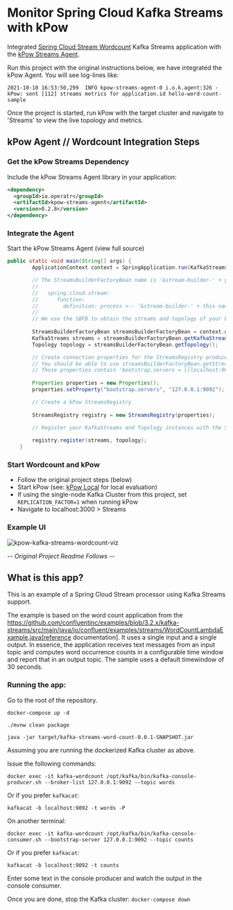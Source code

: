 # Monitor Spring Cloud Kafka Streams with kPow

Integrated [Spring Cloud Stream Wordcount](https://github.com/spring-cloud/spring-cloud-stream-samples/tree/main/kafka-streams-samples/kafka-streams-word-count) Kafka Streams application with the [kPow Streams Agent](https://github.com/operatr-io/kpow-streams-agent).

Run this project with the original instructions below, we have integrated the kPow Agent. You will see log-lines like:

```
2021-10-10 16:53:50,299  INFO kpow-streams-agent-0 i.o.k.agent:326 - kPow: sent [112] streams metrics for application.id hello-word-count-sample
```

Once the project is started, run kPow with the target cluster and navigate to 'Streams' to view the live topology and metrics.

## kPow Agent // Wordcount Integration Steps

### Get the kPow Streams Dependency

Include the kPow Streams Agent library in your application:

```xml
<dependency>
  <groupId>io.operatr</groupId>
  <artifactId>kpow-streams-agent</artifactId>
  <version>0.2.8</version>
</dependency>
```

### Integrate the Agent

Start the kPow Streams Agent (view full source)

```java
public static void main(String[] args) {
        ApplicationContext context = SpringApplication.run(KafkaStreamsWordCountApplication.class, args);

        // The StreamsBuilderFactoryBean name is '&stream-builder-' + your function name from config, .e.g
        //
        //   spring.cloud.stream:
        //      function:
        //        definition: process <-- '&stream-builder-' + this name here
        //
        // We use the SBFB to obtain the streams and topology of your built Spring Kafka Streams application
        
        StreamsBuilderFactoryBean streamsBuilderFactoryBean = context.getBean("&stream-builder-process", StreamsBuilderFactoryBean.class);
        KafkaStreams streams = streamsBuilderFactoryBean.getKafkaStreams();
        Topology topology = streamsBuilderFactoryBean.getTopology();

        // Create connection properties for the StreamsRegistry producer to send metrics to internal kPow topics
        // You should be able to use streamsBuilderFactoryBean.getStreamsConfiguration() but in this particular case
        // Those properties contain 'bootstrap.servers = [[localhost:9092]]' which errors on startup
        
        Properties properties = new Properties();
        properties.setProperty("bootstrap.servers", "127.0.0.1:9092");

        // Create a kPow StreamsRegistry
        
        StreamsRegistry registry = new StreamsRegistry(properties);

        // Register your KafkaStreams and Topology instances with the StreamsRegistry
        
        registry.register(streams, topology);
    }
```

### Start Wordcount and kPow

* Follow the original project steps (below)
* Start kPow (see: [kPow Local](https://github.com/operatr-io/kpow-local) for local evaluation)
* If using the single-node Kafka Cluster from this project, set `REPLICATION_FACTOR=1` when running kPow
* Navigate to localhost:3000 > Streams

### Example UI

![kpow-kafka-streams-wordcount-viz](https://user-images.githubusercontent.com/2832467/131286862-36589a97-667a-4d56-bcb2-bc9fcfd3abe7.png)

*-- Original Project Readme Follows --*

## What is this app?

This is an example of a Spring Cloud Stream processor using Kafka Streams support.

The example is based on the word count application from the https://github.com/confluentinc/examples/blob/3.2.x/kafka-streams/src/main/java/io/confluent/examples/streams/WordCountLambdaExample.java[reference documentation].
It uses a single input and a single output.
In essence, the application receives text messages from an input topic and computes word occurrence counts in a configurable time window and report that in an output topic.
The sample uses a default timewindow of 30 seconds.

### Running the app:

Go to the root of the repository.

`docker-compose up -d`

`./mvnw clean package`

`java -jar target/kafka-streams-word-count-0.0.1-SNAPSHOT.jar`

Assuming you are running the dockerized Kafka cluster as above.

Issue the following commands:

`docker exec -it kafka-wordcount /opt/kafka/bin/kafka-console-producer.sh --broker-list 127.0.0.1:9092 --topic words`

Or if you prefer `kafkacat`:

`kafkacat -b localhost:9092 -t words -P`

On another terminal:

`docker exec -it kafka-wordcount /opt/kafka/bin/kafka-console-consumer.sh --bootstrap-server 127.0.0.1:9092 --topic counts`

Or if you prefer `kafkacat`:

`kafkacat -b localhost:9092 -t counts`

Enter some text in the console producer and watch the output in the console consumer.

Once you are done, stop the Kafka cluster: `docker-compose down`
